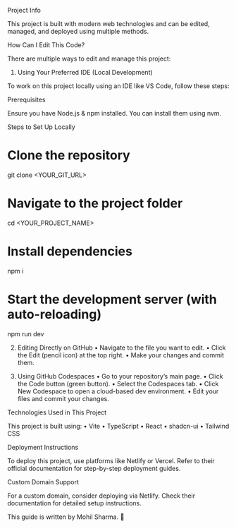

Project Info

This project is built with modern web technologies and can be edited, managed, and deployed using multiple methods.

How Can I Edit This Code?

There are multiple ways to edit and manage this project:

1. Using Your Preferred IDE (Local Development)

To work on this project locally using an IDE like VS Code, follow these steps:

Prerequisites

Ensure you have Node.js & npm installed. You can install them using nvm.

Steps to Set Up Locally

# Clone the repository
git clone <YOUR_GIT_URL>

# Navigate to the project folder
cd <YOUR_PROJECT_NAME>

# Install dependencies
npm i

# Start the development server (with auto-reloading)
npm run dev

2. Editing Directly on GitHub
	•	Navigate to the file you want to edit.
	•	Click the Edit (pencil icon) at the top right.
	•	Make your changes and commit them.

3. Using GitHub Codespaces
	•	Go to your repository’s main page.
	•	Click the Code button (green button).
	•	Select the Codespaces tab.
	•	Click New Codespace to open a cloud-based dev environment.
	•	Edit your files and commit your changes.

Technologies Used in This Project

This project is built using:
	•	Vite
	•	TypeScript
	•	React
	•	shadcn-ui
	•	Tailwind CSS

Deployment Instructions

To deploy this project, use platforms like Netlify or Vercel.
Refer to their official documentation for step-by-step deployment guides.

Custom Domain Support

For a custom domain, consider deploying via Netlify.
Check their documentation for detailed setup instructions.

This guide is written by Mohil Sharma. 🚀
